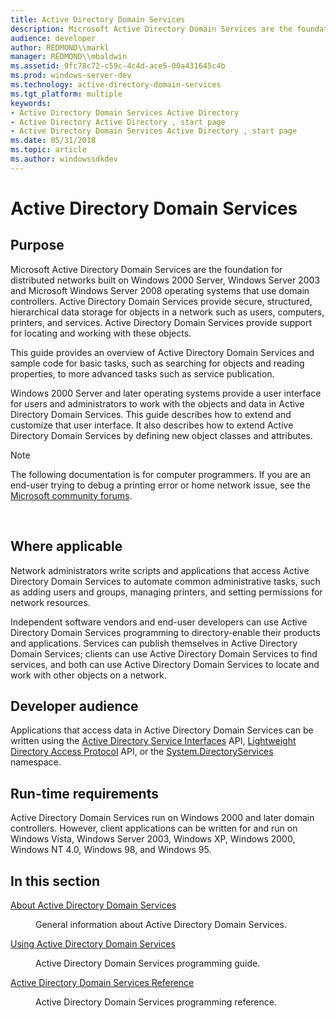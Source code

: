 ```yaml
---
title: Active Directory Domain Services
description: Microsoft Active Directory Domain Services are the foundation for distributed networks built on Windows 2000 Server, Windows Server 2003 and Microsoft Windows Server 2008 operating systems that use domain controllers.
audience: developer
author: REDMOND\\markl
manager: REDMOND\\mbaldwin
ms.assetid: 9fc78c72-c59c-4c4d-ace5-00a431645c4b
ms.prod: windows-server-dev
ms.technology: active-directory-domain-services
ms.tgt_platform: multiple
keywords:
- Active Directory Domain Services Active Directory
- Active Directory Active Directory , start page
- Active Directory Domain Services Active Directory , start page
ms.date: 05/31/2018
ms.topic: article
ms.author: windowssdkdev
---
```


# Active Directory Domain Services

## Purpose

Microsoft Active Directory Domain Services are the foundation for distributed networks built on Windows 2000 Server, Windows Server 2003 and Microsoft Windows Server 2008 operating systems that use domain controllers. Active Directory Domain Services provide secure, structured, hierarchical data storage for objects in a network such as users, computers, printers, and services. Active Directory Domain Services provide support for locating and working with these objects.

This guide provides an overview of Active Directory Domain Services and sample code for basic tasks, such as searching for objects and reading properties, to more advanced tasks such as service publication.

Windows 2000 Server and later operating systems provide a user interface for users and administrators to work with the objects and data in Active Directory Domain Services. This guide describes how to extend and customize that user interface. It also describes how to extend Active Directory Domain Services by defining new object classes and attributes.

> [!Note]  
> The following documentation is for computer programmers. If you are an end-user trying to debug a printing error or home network issue, see the [Microsoft community forums](http://answers.microsoft.coms).

 

## Where applicable

Network administrators write scripts and applications that access Active Directory Domain Services to automate common administrative tasks, such as adding users and groups, managing printers, and setting permissions for network resources.

Independent software vendors and end-user developers can use Active Directory Domain Services programming to directory-enable their products and applications. Services can publish themselves in Active Directory Domain Services; clients can use Active Directory Domain Services to find services, and both can use Active Directory Domain Services to locate and work with other objects on a network.

## Developer audience

Applications that access data in Active Directory Domain Services can be written using the [Active Directory Service Interfaces](https://msdn.microsoft.com/library/aa772170) API, [Lightweight Directory Access Protocol](https://msdn.microsoft.com/library/aa367008) API, or the [System.DirectoryServices](https://msdn.microsoft.com/library/9t2667d1.aspx) namespace.

## Run-time requirements

Active Directory Domain Services run on Windows 2000 and later domain controllers. However, client applications can be written for and run on Windows Vista, Windows Server 2003, Windows XP, Windows 2000, Windows NT 4.0, Windows 98, and Windows 95.

## In this section

<dl> <dt>

[About Active Directory Domain Services](about-active-directory-domain-services.md)
</dt> <dd>

General information about Active Directory Domain Services.

</dd> <dt>

[Using Active Directory Domain Services](using-active-directory-domain-services.md)
</dt> <dd>

Active Directory Domain Services programming guide.

</dd> <dt>

[Active Directory Domain Services Reference](active-directory-domain-services-reference.md)
</dt> <dd>

Active Directory Domain Services programming reference.

</dd> </dl>

 

 




